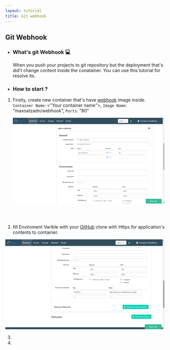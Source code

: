 ```yaml
---
layout: tutorial
title: Git webhook
---
```

## Git Webhook

* ### What's git Webhook 💻

  When you push your projects to git repository but the deployment that's did't change content inside the conatainer. You can use this tutorial for resolve its.  

* ### How to start ?

 1. Firstly, create new container that's have [webhook](https://hub.docker.com/r/maxoatzadn/webhook) image inside.
    <br>
    `Container Name`: <"Your container name">, `Image Name`: "maxoatzadn/webhook", `Ports`: "80" 
 
    ![Create images1](/assets/webhook/webhook2.png)
  
    <br><br> 
    
 2. fill Enviroment Varible with your [GitHub](https://github.com/) clone with Https for application's contents to container.
 
  ![Create images1](/assets/webhook/webhook1.png)
  
 3.
 4.
